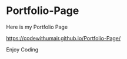 # Portfolio-Page

Here is my Portfolio Page

https://codewithumair.github.io/Portfolio-Page/

Enjoy Coding